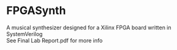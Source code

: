 # FPGASynth
A musical synthesizer designed for a Xilinx FPGA board written in SystemVerilog  
See Final Lab Report.pdf for more info
